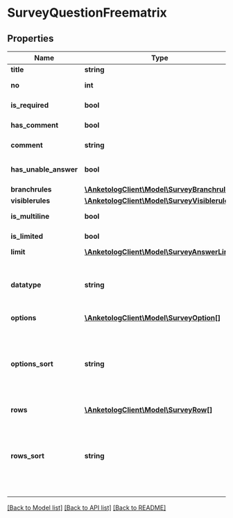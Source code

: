 # SurveyQuestionFreematrix

## Properties
Name | Type | Description | Notes
------------ | ------------- | ------------- | -------------
**title** | **string** | Название вопроса | 
**no** | **int** | Порядковый номер | 
**is_required** | **bool** | Вопрос обязательный | 
**has_comment** | **bool** | Отображать комментарий | 
**comment** | **string** | Текст комментария | 
**has_unable_answer** | **bool** | Вариант \&quot;затрудняюсь ответить\&quot; | 
**branchrules** | [**\AnketologClient\Model\SurveyBranchrule[]**](SurveyBranchrule.md) |  | 
**visiblerules** | [**\AnketologClient\Model\SurveyVisiblerule[]**](SurveyVisiblerule.md) |  | 
**is_multiline** | **bool** | Многострочное поле ввода | 
**is_limited** | **bool** | Ограничение значения ответа | 
**limit** | [**\AnketologClient\Model\SurveyAnswerLimit**](SurveyAnswerLimit.md) |  | 
**datatype** | **string** | Тип вводимых данных  * &#x60;default&#x60; - текст * &#x60;integer&#x60; - целое число * &#x60;float&#x60; - дробное число | 
**options** | [**\AnketologClient\Model\SurveyOption[]**](SurveyOption.md) |  | 
**options_sort** | **string** | Сортировка  * &#x60;default&#x60; - по умолчанию * &#x60;alphabet&#x60; - в алфавитном порядке * &#x60;random&#x60; - в случайном порядке | 
**rows** | [**\AnketologClient\Model\SurveyRow[]**](SurveyRow.md) |  | [optional] 
**rows_sort** | **string** | Сортировка  * &#x60;default&#x60; - по умолчанию * &#x60;alphabet&#x60; - в алфавитном порядке * &#x60;random&#x60; - в случайном порядке | [optional] 

[[Back to Model list]](../README.md#documentation-for-models) [[Back to API list]](../README.md#documentation-for-api-endpoints) [[Back to README]](../README.md)



